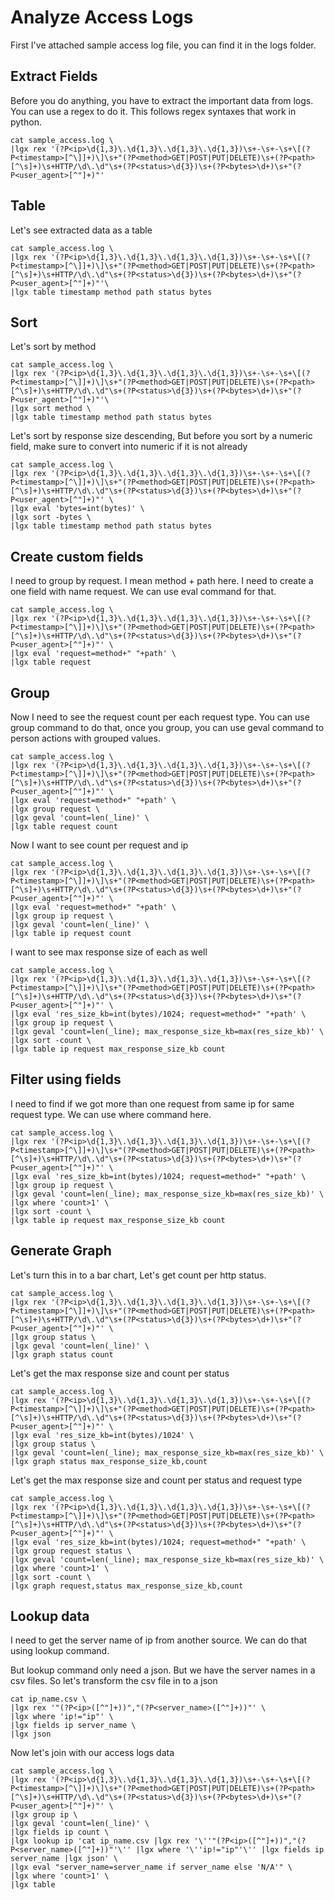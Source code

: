 # Analyze Access Logs

First I've attached sample access log file, you can find it in the logs folder.

## Extract Fields
Before you do anything, you have to extract the important data from logs. You can use a regex to do it. This follows regex syntaxes that work in python.

```shell
cat sample_access.log \
|lgx rex '(?P<ip>\d{1,3}\.\d{1,3}\.\d{1,3}\.\d{1,3})\s+-\s+-\s+\[(?P<timestamp>[^\]]+)\]\s+"(?P<method>GET|POST|PUT|DELETE)\s+(?P<path>[^\s]+)\s+HTTP/\d\.\d"\s+(?P<status>\d{3})\s+(?P<bytes>\d+)\s+"(?P<user_agent>[^"]+)"'
```

## Table

Let's see extracted data as a table

```shell
cat sample_access.log \
|lgx rex '(?P<ip>\d{1,3}\.\d{1,3}\.\d{1,3}\.\d{1,3})\s+-\s+-\s+\[(?P<timestamp>[^\]]+)\]\s+"(?P<method>GET|POST|PUT|DELETE)\s+(?P<path>[^\s]+)\s+HTTP/\d\.\d"\s+(?P<status>\d{3})\s+(?P<bytes>\d+)\s+"(?P<user_agent>[^"]+)"'\
|lgx table timestamp method path status bytes
```
## Sort 

Let's sort by method

```shell
cat sample_access.log \
|lgx rex '(?P<ip>\d{1,3}\.\d{1,3}\.\d{1,3}\.\d{1,3})\s+-\s+-\s+\[(?P<timestamp>[^\]]+)\]\s+"(?P<method>GET|POST|PUT|DELETE)\s+(?P<path>[^\s]+)\s+HTTP/\d\.\d"\s+(?P<status>\d{3})\s+(?P<bytes>\d+)\s+"(?P<user_agent>[^"]+)"'\
|lgx sort method \
|lgx table timestamp method path status bytes
```

Let's sort by response size descending, But before you sort by a numeric field, make sure to convert into numeric if it is not already

```shell
cat sample_access.log \
|lgx rex '(?P<ip>\d{1,3}\.\d{1,3}\.\d{1,3}\.\d{1,3})\s+-\s+-\s+\[(?P<timestamp>[^\]]+)\]\s+"(?P<method>GET|POST|PUT|DELETE)\s+(?P<path>[^\s]+)\s+HTTP/\d\.\d"\s+(?P<status>\d{3})\s+(?P<bytes>\d+)\s+"(?P<user_agent>[^"]+)"' \
|lgx eval 'bytes=int(bytes)' \
|lgx sort -bytes \
|lgx table timestamp method path status bytes
```

## Create custom fields

I need to group by request. I mean method + path here.
I need to create a one field with name request. We can use eval command for that. 

```shell
cat sample_access.log \
|lgx rex '(?P<ip>\d{1,3}\.\d{1,3}\.\d{1,3}\.\d{1,3})\s+-\s+-\s+\[(?P<timestamp>[^\]]+)\]\s+"(?P<method>GET|POST|PUT|DELETE)\s+(?P<path>[^\s]+)\s+HTTP/\d\.\d"\s+(?P<status>\d{3})\s+(?P<bytes>\d+)\s+"(?P<user_agent>[^"]+)"' \
|lgx eval 'request=method+" "+path' \
|lgx table request
```

## Group

Now I need to see the request count per each request type. You can use group command to do that, once you group, you can use geval command to person actions with grouped values. 

```shell
cat sample_access.log \
|lgx rex '(?P<ip>\d{1,3}\.\d{1,3}\.\d{1,3}\.\d{1,3})\s+-\s+-\s+\[(?P<timestamp>[^\]]+)\]\s+"(?P<method>GET|POST|PUT|DELETE)\s+(?P<path>[^\s]+)\s+HTTP/\d\.\d"\s+(?P<status>\d{3})\s+(?P<bytes>\d+)\s+"(?P<user_agent>[^"]+)"' \
|lgx eval 'request=method+" "+path' \
|lgx group request \
|lgx geval 'count=len(_line)' \
|lgx table request count
```

Now I want to see count per request and ip


```shell
cat sample_access.log \
|lgx rex '(?P<ip>\d{1,3}\.\d{1,3}\.\d{1,3}\.\d{1,3})\s+-\s+-\s+\[(?P<timestamp>[^\]]+)\]\s+"(?P<method>GET|POST|PUT|DELETE)\s+(?P<path>[^\s]+)\s+HTTP/\d\.\d"\s+(?P<status>\d{3})\s+(?P<bytes>\d+)\s+"(?P<user_agent>[^"]+)"' \
|lgx eval 'request=method+" "+path' \
|lgx group ip request \
|lgx geval 'count=len(_line)' \
|lgx table ip request count
```

I want to see max response size of each as well

```shell
cat sample_access.log \
|lgx rex '(?P<ip>\d{1,3}\.\d{1,3}\.\d{1,3}\.\d{1,3})\s+-\s+-\s+\[(?P<timestamp>[^\]]+)\]\s+"(?P<method>GET|POST|PUT|DELETE)\s+(?P<path>[^\s]+)\s+HTTP/\d\.\d"\s+(?P<status>\d{3})\s+(?P<bytes>\d+)\s+"(?P<user_agent>[^"]+)"' \
|lgx eval 'res_size_kb=int(bytes)/1024; request=method+" "+path' \
|lgx group ip request \
|lgx geval 'count=len(_line); max_response_size_kb=max(res_size_kb)' \
|lgx sort -count \
|lgx table ip request max_response_size_kb count 
```

## Filter using fields

I need to find if we got more than one request from same ip for same request type. We can use where command here.

```shell
cat sample_access.log \
|lgx rex '(?P<ip>\d{1,3}\.\d{1,3}\.\d{1,3}\.\d{1,3})\s+-\s+-\s+\[(?P<timestamp>[^\]]+)\]\s+"(?P<method>GET|POST|PUT|DELETE)\s+(?P<path>[^\s]+)\s+HTTP/\d\.\d"\s+(?P<status>\d{3})\s+(?P<bytes>\d+)\s+"(?P<user_agent>[^"]+)"' \
|lgx eval 'res_size_kb=int(bytes)/1024; request=method+" "+path' \
|lgx group ip request \
|lgx geval 'count=len(_line); max_response_size_kb=max(res_size_kb)' \
|lgx where 'count>1' \
|lgx sort -count \
|lgx table ip request max_response_size_kb count
```

## Generate Graph

Let's turn this in to a bar chart, Let's get count per http status.

```shell
cat sample_access.log \
|lgx rex '(?P<ip>\d{1,3}\.\d{1,3}\.\d{1,3}\.\d{1,3})\s+-\s+-\s+\[(?P<timestamp>[^\]]+)\]\s+"(?P<method>GET|POST|PUT|DELETE)\s+(?P<path>[^\s]+)\s+HTTP/\d\.\d"\s+(?P<status>\d{3})\s+(?P<bytes>\d+)\s+"(?P<user_agent>[^"]+)"' \
|lgx group status \
|lgx geval 'count=len(_line)' \
|lgx graph status count
```

Let's get the max response size and count per status 

```shell
cat sample_access.log \
|lgx rex '(?P<ip>\d{1,3}\.\d{1,3}\.\d{1,3}\.\d{1,3})\s+-\s+-\s+\[(?P<timestamp>[^\]]+)\]\s+"(?P<method>GET|POST|PUT|DELETE)\s+(?P<path>[^\s]+)\s+HTTP/\d\.\d"\s+(?P<status>\d{3})\s+(?P<bytes>\d+)\s+"(?P<user_agent>[^"]+)"' \
|lgx eval 'res_size_kb=int(bytes)/1024' \
|lgx group status \
|lgx geval 'count=len(_line); max_response_size_kb=max(res_size_kb)' \
|lgx graph status max_response_size_kb,count
```

Let's get the max response size and count per status and request type 

```shell
cat sample_access.log \
|lgx rex '(?P<ip>\d{1,3}\.\d{1,3}\.\d{1,3}\.\d{1,3})\s+-\s+-\s+\[(?P<timestamp>[^\]]+)\]\s+"(?P<method>GET|POST|PUT|DELETE)\s+(?P<path>[^\s]+)\s+HTTP/\d\.\d"\s+(?P<status>\d{3})\s+(?P<bytes>\d+)\s+"(?P<user_agent>[^"]+)"' \
|lgx eval 'res_size_kb=int(bytes)/1024; request=method+" "+path' \
|lgx group request status \
|lgx geval 'count=len(_line); max_response_size_kb=max(res_size_kb)' \
|lgx where 'count>1' \
|lgx sort -count \
|lgx graph request,status max_response_size_kb,count
```

## Lookup data

I need to get the server name of ip from another source. We can do that using lookup command. 

But lookup command only need a json. But we have the server names in a csv files. So let's transform the csv file in to a json

```shell
cat ip_name.csv \
|lgx rex '"(?P<ip>([^"]+))","(?P<server_name>([^"]+))"' \
|lgx where 'ip!="ip"' \
|lgx fields ip server_name \
|lgx json
```

Now let's join with our access logs data

```shell
cat sample_access.log \
|lgx rex '(?P<ip>\d{1,3}\.\d{1,3}\.\d{1,3}\.\d{1,3})\s+-\s+-\s+\[(?P<timestamp>[^\]]+)\]\s+"(?P<method>GET|POST|PUT|DELETE)\s+(?P<path>[^\s]+)\s+HTTP/\d\.\d"\s+(?P<status>\d{3})\s+(?P<bytes>\d+)\s+"(?P<user_agent>[^"]+)"' \
|lgx group ip \
|lgx geval 'count=len(_line)' \
|lgx fields ip count \
|lgx lookup ip 'cat ip_name.csv |lgx rex '\''"(?P<ip>([^"]+))","(?P<server_name>([^"]+))"'\'' |lgx where '\''ip!="ip"'\'' |lgx fields ip server_name |lgx json' \
|lgx eval "server_name=server_name if server_name else 'N/A'" \
|lgx where 'count>1' \
|lgx table
```

